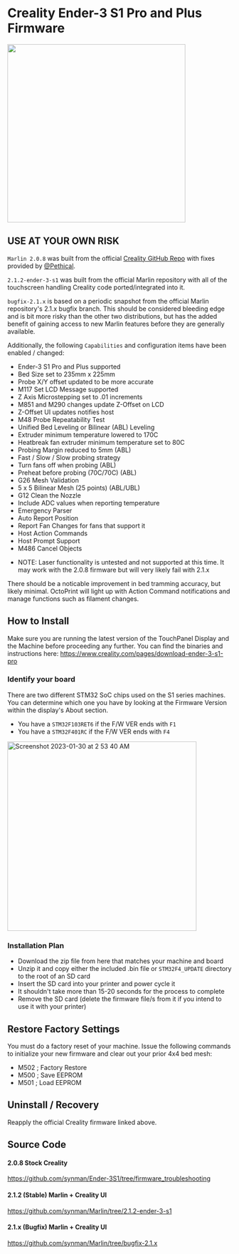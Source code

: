 # Creality Ender-3 S1 Pro and Plus Firmware

<img width=400px src="https://user-images.githubusercontent.com/1299716/215980417-d70e84ea-0a16-4c25-bdba-8985cca5c6c9.png"/>

## USE AT YOUR OWN RISK ##

`Marlin 2.0.8` was built from the official <a href="https://github.com/CrealityOfficial/Ender-3S1/tree/s1_pro">Creality GitHub Repo</a> with fixes provided by <a href="https://github.com/Pethical">@Pethical</a>. 

`2.1.2-ender-3-s1` was built from the official Marlin repository with all of the touchscreen handling Creality code ported/integrated into it.

`bugfix-2.1.x` is based on a periodic snapshot from the official Marlin repository's 2.1.x bugfix branch.  This should be considered bleeding edge and is bit more risky than the other two distributions, but has the added benefit of gaining access to new Marlin features before they are generally available.

Additionally, the following `Capabilities` and configuration items have been enabled / changed:

- Ender-3 S1 Pro and Plus supported
- Bed Size set to 235mm x 225mm
- Probe X/Y offset updated to be more accurate
- M117 Set LCD Message supported
- Z Axis Microstepping set to .01 increments
- M851 and M290 changes update Z-Offset on LCD
- Z-Offset UI updates notifies host
- M48 Probe Repeatability Test
- Unified Bed Leveling or Bilinear (ABL) Leveling
- Extruder minimum temperature lowered to 170C
- Heatbreak fan extruder minimum temperature set to 80C
- Probing Margin reduced to 5mm (ABL)
- Fast / Slow / Slow probing strategy
- Turn fans off when probing (ABL)
- Preheat before probing (70C/70C) (ABL)
- G26 Mesh Validation
- 5 x 5 Bilinear Mesh (25 points) (ABL/UBL)
- G12 Clean the Nozzle
- Include ADC values when reporting temperature
- Emergency Parser
- Auto Report Position
- Report Fan Changes for fans that support it
- Host Action Commands
- Host Prompt Support
- M486 Cancel Objects

* NOTE:  Laser functionality is untested and not supported at this time.  It may work with the 2.0.8 firmware but will very likely fail with 2.1.x

There should be a noticable improvement in bed tramming accuracy, but likely minimal.  OctoPrint will light up with Action Command notifications and manage functions such as filament changes.  

## How to Install
Make sure you are running the latest version of the TouchPanel Display and the Machine before proceeding any further.  You can find the binaries and instructions here:  https://www.creality.com/pages/download-ender-3-s1-pro

### Identify your board
There are two different STM32 SoC chips used on the S1 series machines.  You can determine which one you have by looking at the Firmware Version within the display's About section.

- You have a `STM32F103RET6` if the F/W VER ends with `F1`
- You have a `STM32F401RC` if the F/W VER ends with `F4`

<img width="425" alt="Screenshot 2023-01-30 at 2 53 40 AM" src="https://user-images.githubusercontent.com/1299716/215419703-a4404966-8fa1-478c-ab97-1250666bcc03.png">

### Installation Plan
- Download the zip file from here that matches your machine and board
- Unzip it and copy either the included .bin file or `STM32F4_UPDATE` directory to the root of an SD card
- Insert the SD card into your printer and power cycle it
- It shouldn't take more than 15-20 seconds for the process to complete
- Remove the SD card (delete the firmware file/s from it if you intend to use it with your printer)

## Restore Factory Settings
You must do a factory reset of your machine.  Issue the following commands to initialize your new firmware and clear out your prior 4x4 bed mesh:

- M502 ; Factory Restore
- M500 ; Save EEPROM
- M501 ; Load EEPROM

## Uninstall / Recovery
Reapply the official Creality firmware linked above.


## Source Code
#### 2.0.8 Stock Creality
https://github.com/synman/Ender-3S1/tree/firmware_troubleshooting
#### 2.1.2 (Stable) Marlin + Creality UI
https://github.com/synman/Marlin/tree/2.1.2-ender-3-s1
#### 2.1.x (Bugfix) Marlin + Creality UI
https://github.com/synman/Marlin/tree/bugfix-2.1.x
